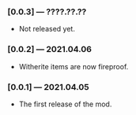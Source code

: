 ### [0.0.3] — ????.??.??
* Not released yet.

### [0.0.2] — 2021.04.06
* Witherite items are now fireproof.

### [0.0.1] — 2021.04.05
* The first release of the mod.
